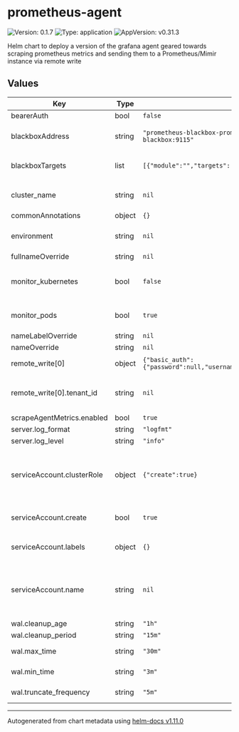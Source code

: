 # prometheus-agent

![Version: 0.1.7](https://img.shields.io/badge/Version-0.1.7-informational?style=flat-square) ![Type: application](https://img.shields.io/badge/Type-application-informational?style=flat-square) ![AppVersion: v0.31.3](https://img.shields.io/badge/AppVersion-v0.31.3-informational?style=flat-square)

Helm chart to deploy a version of the grafana agent geared towards scraping prometheus metrics and sending them to a Prometheus/Mimir instance via remote write

## Values

| Key | Type | Default | Description |
|-----|------|---------|-------------|
| bearerAuth | bool | `false` |  |
| blackboxAddress | string | `"prometheus-blackbox-prometheus-blackbox-exporter.prometheus-blackbox:9115"` | Address of the blackbox service to use |
| blackboxTargets | list | `[{"module":"","targets":[]}]` | Targets to scrape with the blackbox module |
| cluster_name | string | `nil` | Name of the cluster that is being monitored |
| commonAnnotations | object | `{}` |  |
| environment | string | `nil` | Stage, eg.: testing, staging, production |
| fullnameOverride | string | `nil` |  |
| monitor_kubernetes | bool | `false` | When set to true scrapes kubernetes metrics |
| monitor_pods | bool | `true` | When set to true will scrape pod metrics |
| nameLabelOverride | string | `nil` |  |
| nameOverride | string | `nil` |  |
| remote_write[0] | object | `{"basic_auth":{"password":null,"username":null},"tenant_id":null,"url":null}` | Prometheus/Mimir Connection |
| remote_write[0].tenant_id | string | `nil` | Tenant ID in case prometheus is running in multi_tenant mode |
| scrapeAgentMetrics.enabled | bool | `true` |  |
| server.log_format | string | `"logfmt"` |  |
| server.log_level | string | `"info"` |  |
| serviceAccount.clusterRole | object | `{"create":true}` | Create the cluster role that the service account uses. Only neccessary for the first agent |
| serviceAccount.create | bool | `true` | Specifies whether a service account should be created |
| serviceAccount.labels | object | `{}` | Annotations to add to the service account |
| serviceAccount.name | string | `nil` | If not set and create is true, a name is generated using the fullname template |
| wal.cleanup_age | string | `"1h"` |  |
| wal.cleanup_period | string | `"15m"` |  |
| wal.max_time | string | `"30m"` | Maximum time to keep WAL files |
| wal.min_time | string | `"3m"` | Minimum time to keep WAL files |
| wal.truncate_frequency | string | `"5m"` | How often to truncate the WAL |

----------------------------------------------
Autogenerated from chart metadata using [helm-docs v1.11.0](https://github.com/norwoodj/helm-docs/releases/v1.11.0)
